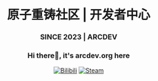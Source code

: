 <h1 align = center> 原子重铸社区 | 开发者中心</h1>
<h3 align="center">SINCE 2023  |  ARCDEV </h3>


<h3 align="center">Hi there👋, it's arcdev.org here</h3>

<div align="center">


[![Bilibili](https://img.shields.io/badge/Bilibili-fb7299?logo=bilibili&logoColor=fff)](https://space.bilibili.com/3493095312197931)
[![Steam](https://img.shields.io/badge/Steam-14487b.svg?logo=steam&logoColor=white)](https://steamcommunity.com/id/sye_rain/)


<br>
<!--
![Android](https://img.shields.io/badge/Android%2014-3DDC84?logo=android&logoColor=white)
![Arch Linux](https://img.shields.io/badge/Arch%20Linux-3EA5D9?logo=archlinux&logoColor=fff)
![macOS](https://img.shields.io/badge/MacOS%20Sonoma-a2aaad?logo=apple&logoColor=F0F0F0)
![iOS](https://img.shields.io/badge/iOS-000000?logo=apple&logoColor=ffffff)
![Windows](https://custom-icon-badges.demolab.com/badge/Windows%2010-0078D6?logo=windows11&logoColor=white)
-->
</div>

<!--
## Devices
![Windows PC](https://custom-icon-badges.demolab.com/badge/Windows%20PC-0078D6?logo=windows11&logoColor=white)
![Apple MacBook Air 13" 2020](https://img.shields.io/badge/MacBook%20Air%2013%22%202020%20M1-a2aaad?style=flat-square&logo=apple&logoColor=ffffff)
![Apple MacBook Pro 13" 2020](https://img.shields.io/badge/MacBook%20Pro%2013%22%202020-a2aaad?style=flat-square&logo=apple&logoColor=ffffff)
![Lenovo Yoga 14c 2021](https://img.shields.io/badge/Lenovo%20Yoga%2014c%202021-e2231a?style=flat-square&logo=lenovo&logoColor=ffffff)
![iPhoneX](https://img.shields.io/badge/iPhone%20X-000000?logo=apple&logoColor=ffffff)
![Redmi K40 Pro](https://img.shields.io/badge/Redmi%20K40%20Pro-ff6900?style=flat-square&logo=xiaomi&logoColor=ffffff)
![Redmi N11TP+](https://img.shields.io/badge/Redmi%20N11TP+-ff6900?style=flat-square&logo=xiaomi&logoColor=ffffff)
![Redmi Note10](https://img.shields.io/badge/Redmi%20Note10-ff6900?style=flat-square&logo=xiaomi&logoColor=ffffff)
![iQOO Neo7 SE](https://img.shields.io/badge/iQOO%20Neo7%20SE-3498DB?style=flat-square&logo=vivo&logoColor=ffffff)
-->


